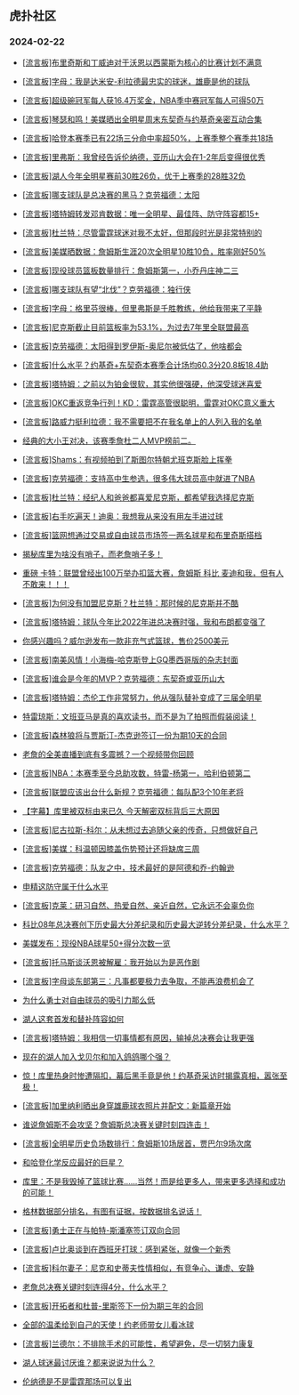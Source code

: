 ## 虎扑社区 
### 2024-02-22

+ [[流言板]布里奇斯和丁威迪对于沃恩以西蒙斯为核心的比赛计划不满意](https://bbs.hupu.com/624892837.html)

+ [[流言板]字母：我是达米安-利拉德最忠实的球迷，雄鹿是他的球队](https://bbs.hupu.com/624890544.html)

+ [[流言板]超级碗冠军每人获16.4万奖金，NBA季中赛冠军每人可得50万](https://bbs.hupu.com/624892416.html)

+ [[流言板]琴瑟和鸣！美媒晒出全明星周末东契奇与约基奇亲密互动合集](https://bbs.hupu.com/624890325.html)

+ [[流言板]哈登本赛季已有22场三分命中率超50%，上赛季整个赛季共18场](https://bbs.hupu.com/624893208.html)

+ [[流言板]里弗斯：我曾经告诉伦纳德，亚历山大会在1-2年后变得很优秀](https://bbs.hupu.com/624893576.html)

+ [[流言板]湖人今年全明星赛前30胜26负，优于上赛季的28胜32负](https://bbs.hupu.com/624893128.html)

+ [[流言板]哪支球队是总决赛的黑马？克劳福德：太阳](https://bbs.hupu.com/624891479.html)

+ [[流言板]塔特姆转发邓肯数据：唯一全明星、最佳阵、防守阵容都15+](https://bbs.hupu.com/624891036.html)

+ [[流言板]杜兰特：尽管雷霆球迷对我不太好，但那段时光是非常特别的](https://bbs.hupu.com/624888442.html)

+ [[流言板]美媒晒数据：詹姆斯生涯20次全明星10胜10负，胜率刚好50%](https://bbs.hupu.com/624890373.html)

+ [[流言板]现役球员篮板数量排行：詹姆斯第一，小乔丹庄神二三](https://bbs.hupu.com/624892043.html)

+ [[流言板]哪支球队有望“北伐”？克劳福德：独行侠](https://bbs.hupu.com/624892154.html)

+ [[流言板]字母：格里芬很棒，但里弗斯是千胜教练，他给我带来了平静](https://bbs.hupu.com/624891284.html)

+ [[流言板]尼克斯截止目前篮板率为53.1%，为过去7年里全联盟最高](https://bbs.hupu.com/624889286.html)

+ [[流言板]克劳福德：太阳得到罗伊斯-奥尼尔被低估了，他啥都会](https://bbs.hupu.com/624891372.html)

+ [[流言板]什么水平？约基奇+东契奇本赛季合计场均60.3分20.8板18.4助](https://bbs.hupu.com/624890596.html)

+ [[流言板]塔特姆：之前以为铂金很软，其实他很强硬，他深受球迷喜爱](https://bbs.hupu.com/624890918.html)

+ [[流言板]OKC重返竞争行列！KD：雷霆高管很聪明，雷霆对OKC意义重大](https://bbs.hupu.com/624888564.html)

+ [[流言板]路威力挺利拉德：我不需要把不在我名单上的人列入我的名单](https://bbs.hupu.com/624893638.html)

+ [经典的大小王对决，该赛季詹杜二人MVP榜前二。](https://bbs.hupu.com/624888937.html)

+ [[流言板]Shams：有视频拍到了斯图尔特朝尤班克斯脸上挥拳](https://bbs.hupu.com/624893612.html)

+ [[流言板]克劳福德：支持高中生参选，很多伟大球员高中就进了NBA](https://bbs.hupu.com/624891816.html)

+ [[流言板]杜兰特：经纪人和爸爸都喜爱尼克斯，都希望我选择尼克斯](https://bbs.hupu.com/624887898.html)

+ [[流言板]右手吃遍天！迪奥：我想我从来没有用左手进过球](https://bbs.hupu.com/624892484.html)

+ [[流言板]篮网想通过交易或自由球员市场签一两名球星和布里奇斯搭档](https://bbs.hupu.com/624893749.html)

+ [揭秘库里为啥没有哨子，而老詹哨子多！](https://bbs.hupu.com/624887101.html)

+ [重磅 卡特：联盟曾经出100万举办扣篮大赛，詹姆斯 科比 麦迪和我，但有人不敢来！！！](https://bbs.hupu.com/624887083.html)

+ [[流言板]为何没有加盟尼克斯？杜兰特：那时候的尼克斯并不酷](https://bbs.hupu.com/624887818.html)

+ [[流言板]塔特姆：球队今年比2022年进总决赛时强，我和布朗都变强了](https://bbs.hupu.com/624893772.html)

+ [你感兴趣吗？威尔逊发布一款非充气式篮球，售价2500美元](https://bbs.hupu.com/624887106.html)

+ [[流言板]南美风情！小海梅-哈克斯登上GQ墨西哥版的杂志封面](https://bbs.hupu.com/624890683.html)

+ [[流言板]谁会是今年的MVP？克劳福德：东契奇或亚历山大](https://bbs.hupu.com/624891591.html)

+ [[流言板]塔特姆：杰伦工作非常努力，他从强队替补变成了三届全明星](https://bbs.hupu.com/624891127.html)

+ [特雷琼斯：文班亚马是真的喜欢读书，而不是为了拍照而假装阅读！](https://bbs.hupu.com/624887477.html)

+ [[流言板]森林狼将与贾斯汀-杰克逊签订一份为期10天的合同](https://bbs.hupu.com/624893937.html)

+ [老詹的全美直播到底有多震撼？一个视频带你回顾](https://bbs.hupu.com/624887542.html)

+ [[流言板]NBA：本赛季至今总助攻数，特雷-杨第一，哈利伯顿第二](https://bbs.hupu.com/624893066.html)

+ [[流言板]联盟应该出台什么新规？克劳福德：每队配3个10年老将](https://bbs.hupu.com/624891878.html)

+ [【字幕】库里被双标由来已久 今天解密双标背后三大原因](https://bbs.hupu.com/624885876.html)

+ [[流言板]尼古拉斯-科尔：从未想过去追随父亲的传奇，只想做好自己](https://bbs.hupu.com/624893872.html)

+ [[流言板]美媒：科温顿因膝盖伤势预计还将缺席三周](https://bbs.hupu.com/624893865.html)

+ [[流言板]克劳福德：队友之中，技术最好的是阿德和乔-约翰逊](https://bbs.hupu.com/624891945.html)

+ [申精这防守属于什么水平](https://bbs.hupu.com/624890241.html)

+ [[流言板]克莱：研习自然、热爱自然、亲近自然，它永远不会辜负你](https://bbs.hupu.com/624893926.html)

+ [科比08年总决赛创下历史最大分差纪录和历史最大逆转分差纪录，什么水平？](https://bbs.hupu.com/624893733.html)

+ [美媒发布：现役NBA球星50+得分次数一览 ​​​](https://bbs.hupu.com/624892039.html)

+ [[流言板]托马斯谈沃恩被解雇：我开始以为是恶作剧](https://bbs.hupu.com/624893730.html)

+ [[流言板]字母谈东部第三：凡事都要极力去争取，不能再浪费机会了](https://bbs.hupu.com/624891042.html)

+ [为什么勇士对自由球员的吸引力那么低](https://bbs.hupu.com/624893461.html)

+ [湖人这套首发和替补阵容如何](https://bbs.hupu.com/624893641.html)

+ [[流言板]塔特姆：我相信一切事情都有原因，输掉总决赛会让我更强](https://bbs.hupu.com/624887156.html)

+ [现在的湖人加入戈贝尔和加入鸽鸽哪个强？](https://bbs.hupu.com/624893680.html)

+ [惊！库里热身时惨遭隔扣，幕后黑手竟是他！约基奇采访时揭露真相，嚣张至极！](https://bbs.hupu.com/624890504.html)

+ [[流言板]加里纳利晒出身穿雄鹿球衣照片并配文：新篇章开始](https://bbs.hupu.com/624892087.html)

+ [谁说詹姆斯不会攻坚？詹姆斯总决赛关键时刻四连击！](https://bbs.hupu.com/624893787.html)

+ [[流言板]全明星历史负场数排行：詹姆斯10场居首，贾巴尔9场次席](https://bbs.hupu.com/624892381.html)

+ [和哈登化学反应最好的巨星？](https://bbs.hupu.com/624893384.html)

+ [库里：不是我毁掉了篮球比赛……当然！而是给更多人，带来更多选择和成功的可能！](https://bbs.hupu.com/624893573.html)

+ [格林数据部分排名，有图有证据，按数据排名说话！](https://bbs.hupu.com/624893180.html)

+ [[流言板]勇士正在与帕特-斯潘塞签订双向合同](https://bbs.hupu.com/624893996.html)

+ [[流言板]卢比奥谈到在西班牙打球：感到紧张，就像一个新秀](https://bbs.hupu.com/624893956.html)

+ [[流言板]科尔妻子：尼克和史蒂夫性情相似，有竞争心、谦虚、安静](https://bbs.hupu.com/624893888.html)

+ [老詹总决赛关键时刻连得4分，什么水平？](https://bbs.hupu.com/624893945.html)

+ [[流言板]开拓者和杜普-里斯签下一份为期三年的合同](https://bbs.hupu.com/624893976.html)

+ [全部的温柔给到自己的天使！约老师带女儿看冰球](https://bbs.hupu.com/624893903.html)

+ [[流言板]兰德尔：不排除手术的可能性，希望避免，尽一切努力康复](https://bbs.hupu.com/624893833.html)

+ [湖人球迷最讨厌谁？都来说说为什么？](https://bbs.hupu.com/624893723.html)

+ [伦纳德是不是雷霆那场可以复出](https://bbs.hupu.com/624893716.html)

